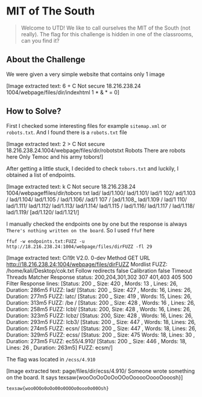 # MIT of The South
> Welcome to UTD! We like to call ourselves the MIT of the South (not really). The flag for this challenge is hidden in one of the classrooms, can you find it?

## About the Challenge
We were given a very simple website that contains only 1 image


[Image extracted text: 6 +
C
Not secure
18.216.238.24 1004/webpage/files/dir/indexhtml
1 * & * = 0]


## How to Solve?
First I checked some interesting files for example `sitemap.xml` or `robots.txt`. And I found there is a `robots.txt` file


[Image extracted text: 2 >
C
Not secure
18.216.238.24.1004/webpage/files/dir/robotstxt
Robots
There
are
robots
here
Only
Temoc
and
his
army
tobors!]


After getting a little stuck, I decided to check `tobors.txt` and luckily, I obtained a list of endpoints.


[Image extracted text: k 
C
Not secure
18.216.238.24 1004/webpageffiles/dir/tobors txt
lad/
lad/1.100/
lad/1.101/
lad/1
102/
ad/1.103 /
lad/1.104/
lad/1.105 /
lad/1.106/
/ad/1
107 /
[ad/1.108_
lad/1.109 /
lad/1
110/
lad/1.111/
lad/1.112/
lad/1.113/
lad/1.114/
lad/1.115 /
lad/1.116/
lad/1.117 /
lad/1.118/
lad/1.119/
[ad/1.120/
lad/1.121/]


I manually checked the endpoints one by one but the response is always `There's nothing written on the board`. So I used `ffuf` here

```shell
ffuf -w endpoints.txt:FUZZ -u http://18.216.238.24:1004/webpage/files/dirFUZZ -fl 29
```


[Image extracted text: Ci19t
V2.0. 0-dev
Method
GET
URL
http://18.216.238.24:1004/webpage/files/dirFUZZ
Mordlist
FUZZ:
/home/kali/Desktop/cok.txt
Follow redirects
false
Calibration
false
Timeout
Threads
Matcher
Response
status:
200,204,301,302
307
401,403
405
500
Filter
Response
lines:
[Status:
200 _
Size:
420 ,
Mords:
13 ,
Lines: 26, Duration:
286m5
FUZZ:
lad/
[Status:
200 _
Size:
427 ,
Mords:
16, Lines: 26, Duration: 277m5
FUZZ:
latc/
[Status:
200 _
Size:
419 , Words:
15, Lines: 26, Duration:
313m5
FUZZ:
/be /
[Status:
200 _
Size:
428 , Words:
16 , Lines: 26, Duration: 258m5
FUZZ:
Icbl/
[Status: 200, Size:
428 , Words:
16, Lines: 26, Duration:
323m5
FUZZ:
Icbz/
[Status: 200, Size:
428 , Words:
16, Lines: 26, Duration: 293m5
FUZZ:
Icb3/
[Status:
200 _
Size:
447 , Words:
18, Lines: 26,
Duration:
274m5
FUZZ:
ecsn/
[Status:
200 _
Size:
447 , Words:
18, Lines: 26, Duration:
329m5
FUZZ:
ecss/
[Status:
200 _
Size:
475
Words:
18, Lines:
30 , Duration: 273m5
FUZZ:
ec55/4.910/
[Status:
200 _
Size:
446 ,
Mords:
18, Lines: 26 ,
Duration: 263m5]
FUZZ:
ecsm/]


The flag was located in `/ecss/4.910`


[Image extracted text: page/files/dir/ecss/4.910/
Someone wrote something on the board. It says texsaw{wooOoOoOoOoOOoOooooOoooOooosh}]


```
texsaw{woo0OOo0oOo00o0OOOo0ooo0o00Osh}
```